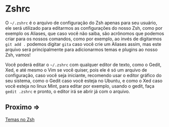 # Zshrc

O ``~/.zshrc`` é o arquivo de configuração do Zsh apenas para seu usuário, ele será utilizado para editarmos as configurações do nosso Zsh, como por exemplo os Aliases, que caso você não saiba, são acrônomos que podemos criar para os nossos comandos, como por exemplo, ao invés de digitarmos ``git add .`` podemos digitar ``gita`` caso você crie um Aliases assim, mas este arquivo será principalmente para adicionarmos temas e plugins ao nosso Zsh, vamos!

Você poderá editar o ``~/.zshrc`` com qualquer editor de texto, como o Gedit, Xed, e até mesmo o Vim se você quiser, pois ele é só um arquivo de configuração, caso você seja iniciante, recomendo usar o editor gráfico do seu sistema, como o Gedit caso você esteja no Ubuntu, e como o Xed caso você esteja no linux Mint, para editar por exemplo, usando o gedit, faça ``gedit .zshrc`` e pronto, o editor irá se abrir já com o arquivo.

## Proximo =>

[Temas no Zsh](../temas/README.md)
